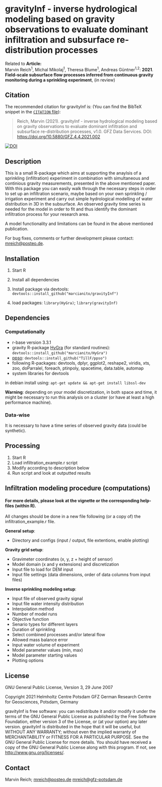 gravityInf - inverse hydrological modeling based on gravity observations to evaluate dominant infiltration and subsurface re-distribution processes 
======================================================================


Related to **Article:**  
Marvin Reich<sup>1</sup>, Michal Mikolaj<sup>1</sup>, Theresa Blume<sup>1</sup>, Andreas Güntner<sup>1,2</sup>: **2021**. **Field-scale subsurface flow processes inferred from continuous gravity monitoring during a sprinkling experiment**, (in review)

## Citation
The recommended citation for gravityInf is: (You can find the BibTeX snippet in the
[`CITATION` file](CITATION.bib)):

> Reich, Marvin (2021). gravityInf - inverse hydrological modeling based on gravity observations to evaluate dominant infiltration and subsurface re-distribution processes,  v1.0. GFZ Data Services. DOI: https://doi.org/10.5880/GFZ.4.4.2021.002  


[![DOI](https://img.shields.io/badge/DOI-10.5880%2Fwsm.2021.002-blue.svg)](https://doi.org/10.5880/GFZ.4.4.2021.002)

## Description

This is a small R-package which aims at supporting the anaylsis of a sprinkling (infiltration) experiment in
combination with simultaneous and continious gravity measurements, 
presented in the above mentioned paper.
With this package you can easily walk through the necessary steps in order to set up an infiltration scenario,
maybe based on your own sprinkling / irrigation experiment and carry out simple hydrological modelling of water distribution
in 3D in the subsurface.
An observed gravity time series is needed for the model in order to fit and thus identify
the dominant infiltration process for your research area.

A model functionality and limitations can be found in the above mentioned publication.


For bug fixes, comments or further development please contact: mreich@posteo.de.

## Installation

1. Start R

2. Install all dependencies

3. Install package via devtools: 
`devtools::install_github("marcianito/gravityInf")`

4. load packages: 
`library(HyGra)`; 
`library(gravityInf)`

## Dependencies

### Computationally
* r-base version 3.3.1
* gravity R-package [HyGra](http://github.com/marcianito/HyGra) (for standard routines): `devtools::install_github("marcianito/HyGra")`
* [ppso](http://github.com/TillF/ppso): `devtools::install_github("TillF/ppso")`
* following R-packages: devtools, dplyr, ggplot2, reshape2, viridis, xts, zoo, doParralel, foreach, ptinpoly, spacetime, data.table, automap
* system libraries for devtools

in debian install using: 
`apt-get update && apt-get install libssl-dev`

**Warning**: depending on your model discretization, in both space and time, it might be
necessary to run this analysis on a cluster (or have at least a high performance machine).

### Data-wise
It is necessary to have a time series of observed gravity data (could be synthetic).

## Processing

1. Start R
2. Load infiltration_example.r script
3. Modify according to description below
4. Run script and look at outputted results

## Infiltration modeling procedure (computations)
#### For more details, please look at the vignette or the corresponding help-files (within R).

All changes should be done in a new file following (or a copy of) the infiltration_example.r file.

**General setup**:

* Directory and configs (input / output, file extentions, enable plotting)

**Gravity grid setup**: 

* Gravimeter coordinates (x, y, z + height of sensor)
* Model domain (x and y extensions) and discretization
* Input file to load for DEM input
* Input file settings (data dimensions, order of data columns from input files)

**Inverse sprinkling modeling setup**:

* Input file of observed gravity signal
* Input file water intensity distribution
* Interpolation method
* Number of model runs
* Objective function
* Senario types for different layers
* Duration of sprinkling
* Select combined processes and/or lateral flow
* Allowed mass balance error
* Input water volume of experiment
* Model parameter values (min, max)
* Model parameter starting values
* Plotting options

## License 
GNU General Public License, Version 3, 29 June 2007

Copyright 2021 Helmholtz Centre Potsdam GFZ German Research Centre for Geosciences, Potsdam, Germany

gravityInf is free software: you can redistribute it and/or modify it under the terms of the GNU General Public License as published by the Free Software Foundation, either version 3 of the License, or (at your option) any later version.
gravityInf is distributed in the hope that it will be useful, but WITHOUT ANY WARRANTY; without even the implied warranty of MERCHANTABILITY or FITNESS FOR A PARTICULAR PURPOSE.  See the GNU General Public License for more details.
You should have received a copy of the GNU General Public License along with this program. If not, see <http://www.gnu.org/licenses/>.

## Contact
Marvin Reich;
mreich@posteo.de
mreich@gfz-potsdam.de
